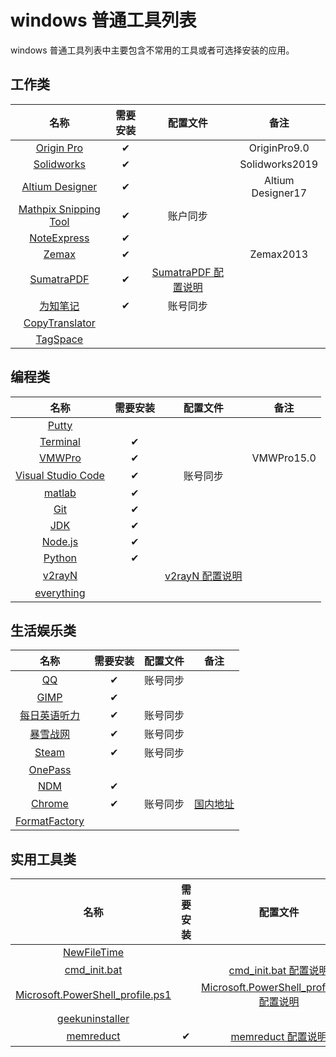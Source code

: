 # windows 普通工具列表

windows 普通工具列表中主要包含不常用的工具或者可选择安装的应用。

## 工作类

|          名称           | 需要安装 |       配置文件        |       备注        |
| :---------------------: | :------: | :-------------------: | :---------------: |
|      [Origin Pro]       |    ✔     |                       |   OriginPro9.0    |
|      [Solidworks]       |    ✔     |                       |  Solidworks2019   |
|    [Altium Designer]    |    ✔     |                       | Altium Designer17 |
| [Mathpix Snipping Tool] |    ✔     |       账户同步        |                   |
|      [NoteExpress]      |    ✔     |                       |                   |
|         [Zemax]         |    ✔     |                       |     Zemax2013     |
|      [SumatraPDF]       |    ✔     | [SumatraPDF 配置说明] |                   |
|       [为知笔记]        |    ✔     |       账号同步        |                   |
|    [CopyTranslator]     |          |                       |                   |
|       [TagSpace]        |          |                       |                   |

[origin pro]: https://www.originlab.com/index.aspx?%20go=DOWNLOADS/OriginEvaluation
[solidworks]: https://www.solidworks.com.cn/sw/support/downloads.htm
[altium designer]: https://www.altium.com/altium-designer/
[mathpix snipping tool]: https://mathpix.com/
[noteexpress]: http://www.inoteexpress.com/aegean/index.php/home/ne/index.html
[zemax]: https://www.zemax.com/
[sumatrapdf]: https://www.sumatrapdfreader.org/download-free-pdf-viewer.html
[sumatrapdf 配置说明]: https://github.com/yi-Xu-0100/Application-Lists/tree/master/
[为知笔记]: https://www.wiz.cn/zh-cn/Configuration#sumatrapdftxt
[copytranslator]: https://copytranslator.github.io/download/
[tagspace]: https://github.com/tagspaces/tagspaces

## 编程类

|         名称         | 需要安装 |     配置文件      |    备注    |
| :------------------: | :------: | :---------------: | :--------: |
|       [Putty]        |          |                   |            |
|      [Terminal]      |    ✔     |                   |            |
|       [VMWPro]       |    ✔     |                   | VMWPro15.0 |
| [Visual Studio Code] |    ✔     |     账号同步      |            |
|       [matlab]       |    ✔     |                   |            |
|        [Git]         |    ✔     |                   |            |
|        [JDK]         |    ✔     |                   |            |
|      [Node.js]       |    ✔     |                   |            |
|       [Python]       |    ✔     |                   |            |
|       [v2rayN]       |          | [v2rayN 配置说明] |            |
|     [everything]     |          |                   |            |

[putty]: https://www.putty.org/
[terminal]: https://www.microsoft.com/zh-cn/p/windows-terminal/9n0dx20hk701
[vmwpro]: https://www.vmware.com/products/workstation-pro/workstation-pro-evaluation.html
[visual studio code]: https://code.visualstudio.com/Download
[matlab]: https://ww2.mathworks.cn/downloads/web_downloads/
[git]: https://git-scm.com/download/win
[jdk]: https://www.oracle.com/java/technologies/javase-downloads.html
[node.js]: https://nodejs.org/zh-cn/
[python]: https://www.python.org/downloads/windows/
[v2rayn]: https://github.com/2dust/v2rayN/releases
[v2rayn 配置说明]: https://github.com/yi-Xu-0100/Application-Lists/tree/master/Configuration#v2rayntxt
[everything]: https://www.voidtools.com/zh-cn/

## 生活娱乐类

|      名称       | 需要安装 | 配置文件 |    备注    |
| :-------------: | :------: | :------: | :--------: |
|      [QQ]       |    ✔     | 账号同步 |            |
|     [GIMP]      |    ✔     |          |            |
| [每日英语听力]  |    ✔     | 账号同步 |            |
|   [暴雪战网]    |    ✔     | 账号同步 |            |
|     [Steam]     |    ✔     | 账号同步 |            |
|    [OnePass]    |          |          |            |
|      [NDM]      |    ✔     |          |            |
|    [Chrome]     |    ✔     | 账号同步 | [国内地址] |
| [FormatFactory] |          |          |            |

[qq]: https://im.qq.com/pcqq/
[gimp]: https://www.gimp.org/downloads/
[每日英语听力]: http://dict.eudic.net/ting/
[暴雪战网]: https://www.battlenet.com.cn/account/download/index.xml
[steam]: https://store.steampowered.com/about/
[onepass]: https://github.com/kaku2015/OnePassWindows
[ndm]: https://www.neatdownloadmanager.com/index.php/
[chrome]: https://www.google.com/chrome/
[国内地址]: https://www.google.cn/chrome/
[formatfactory]: http://www.pcfreetime.com/formatfactory/CN/index.html

## 实用工具类

|                名称                | 需要安装 |                  配置文件                   | 备注 |
| :--------------------------------: | :------: | :-----------------------------------------: | :--: |
|           [NewFileTime]            |          |                                             |      |
|           [cmd_init.bat]           |          |           [cmd_init.bat 配置说明]           |      |
| [Microsoft.PowerShell_profile.ps1] |          | [Microsoft.PowerShell_profile.ps1 配置说明] |      |
|         [geekuninstaller]          |          |                                             |      |
|            [memreduct]             |    ✔     |            [memreduct 配置说明]             |      |

[geekuninstaller]: https://geekuninstaller.com/download
[newfiletime]: http://www.softwareok.com/?Download=NewFileTime
[cmd_init.bat]: https://github.com/yi-Xu-0100/Application-Lists/tree/master/Configuration#cmd_initbat
[cmd_init.bat 配置说明]: https://github.com/yi-Xu-0100/Application-Lists/tree/master/Configuration#cmd_initbat
[microsoft.powershell_profile.ps1]: https://github.com/yi-Xu-0100/Application-Lists/tree/master/Configuration##microsoftpowershell_profileps1
[microsoft.powershell_profile.ps1 配置说明]: https://github.com/yi-Xu-0100/Application-Lists/tree/master/Configuration##microsoftpowershell_profileps1
[memreduct]: https://github.com/henrypp/memreduct
[memreduct 配置说明]: https://github.yixuju.cn/Application-Lists/#/config?id=memreductini
